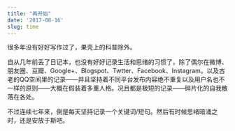 ```yaml
---
title: "再开始"
date: '2017-08-16'
slug: time
---
```


很多年没有好好写作过了，果壳上的科普除外。

自从几年前丢了日记本，也没有好好记录生活和思绪的习惯了，除了偶尔在微博、朋友圈、豆瓣、Google+、Blogspot、Twtter、Facebook、Instagram，以及古老的QQ空间里的记录——并且坚持着不同平台发布内容绝不重复以及用户名也不一样的原则——大概在假装着多重人格。况且都是极短的记录——碎片化的自我散落在各处。

不过连续七年来，倒是每天坚持记录一个关键词/短句。然后有时候思绪暗涌之时，还是安放于斯吧。